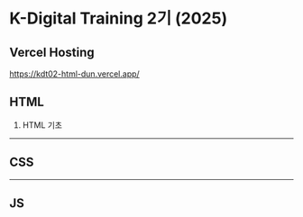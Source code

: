 # K-Digital Training 2기 (2025)
## Vercel Hosting
https://kdt02-html-dun.vercel.app/

## HTML
1. HTML 기초
---
## CSS
---
## JS
